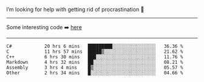 I’m looking for help with getting rid of procrastination 🤔

-----

Some interesting code :arrow_right: [here](https://github.com/zhen8838/playground)

-----

<!--START_SECTION:waka-->

```text
C#            20 hrs 6 mins   █████████░░░░░░░░░░░░░░░░   36.36 %
C             11 hrs 57 mins  █████▒░░░░░░░░░░░░░░░░░░░   21.62 %
C++           6 hrs 30 mins   ███░░░░░░░░░░░░░░░░░░░░░░   11.76 %
Markdown      4 hrs 32 mins   ██░░░░░░░░░░░░░░░░░░░░░░░   08.21 %
Assembly      3 hrs 4 mins    █▒░░░░░░░░░░░░░░░░░░░░░░░   05.57 %
Other         2 hrs 34 mins   █░░░░░░░░░░░░░░░░░░░░░░░░   04.66 %
```

<!--END_SECTION:waka-->

<!--
**zhen8838/zhen8838** is a ✨ _special_ ✨ repository because its `README.md` (this file) appears on your GitHub profile.

Here are some ideas to get you started:

- 🔭 I’m currently working on ...
- 🌱 I’m currently learning ...
- 👯 I’m looking to collaborate on ...
 ...
- 💬 Ask me about ...
- 📫 How to reach me: ...
- 😄 Pronouns: ...
- ⚡ Fun fact: ...
-->
